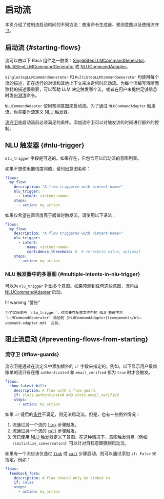 # 启动流

本页介绍了控制流启动时间的不同方法：使用命令生成器、预测意图以及使用流守卫。

## 启动流 {#starting-flows}

流可以由以下 Rasa 组件之一触发：[SingleStepLLMCommandGenerator](components/llm-command-generators.md#singlestepllmcommandgenerator)、[MultiStepLLMCommandGenerator](components/llm-command-generators.md#multistepllmcommandgenerator) 或 [NLUCommandAdapter](components/nlu-command-adapter.md)。

`SingleStepLLMCommandGenerator` 和 `MultiStepLLMCommandGenerator` 均使用每个流的描述、正在运行的对话和其他上下文来决定何时启动流。为每个流编写清晰而独特的描述很重要，可以帮助 LLM 决定触发哪个流，或者在用户未提供足够信息时发出[澄清](dialogue-understanding.md#clarify)命令。

`NLUCommandAdapter` 使用预测意图来启动流。为了通过 `NLUCommandAdapter` 触发流，你需要为流定义 [NLU 触发器](starting-flows.md#nlu-trigger)。

[流守卫](starting-flows.md#flow-guards)是启动流前必须满足的条件。添加流守卫可以对触发流的时间进行额外的控制。

## NLU 触发器 {#nlu-trigger}

`nlu_trigger` 字段是可选的。如果存在，它包含可以启动流的意图列表。

如果不想使用置信度阈值，请列出意图名称：

```yaml title="flows.yml" hl_lines="4-5"
flows:
  my_flow:
    description: "A flow triggered with <intent-name>"
    nlu_trigger:
      - intent: <intent-name>
    steps:
      - action: my_action
```

如果仅希望在置信度高于阈值时触发流，请使用以下语法：

```yaml title="flows.yml" hl_lines="4-7"
flows:
  my_flow:
    description: "A flow triggered with <intent-name>"
    nlu_trigger:
      - intent:
          name: <intent-name>
          confidence_threshold: 0  # threshold value, optional
    steps:
      - action: my_action
```

### NLU 触发器中的多意图 {#multiple-intents-in-nlu-trigger}

可以为 `nlu_trigger` 列出多个意图。如果预测到任何这些意图，流将由 [NLUCommandAdapter](components/nlu-command-adapter.md) 启动。

!!! warning "警告"

    为了实际使用 `nlu_trigger`，你需要在配置文件中的 NLU 管道中将 `LLMCommandGenerator` 添加到 [NLUCommandAdapter](components/nlu-command-adapter.md)  之前。

## 阻止流启动 {#preventing-flows-from-starting}

### 流守卫 {#flow-guards}

流守卫是通过在流定义中添加额外的 `if` 字段来指定的。例如，以下显示用户最新账单的流只有在槽 `authenticated` 和 `email_verified` 都为 `true` 时才会触发。

```yaml title="flows.yml" hl_lines="4"
flows:
  show_latest_bill:
    description: A flow with a flow guard.
    if: slots.authenticated AND slots.email_verified
    steps:
      - action: my_action
```

如果 `if` 键后的[条件](conditions.md)不满足，则无法启动流。但是，也有一些例外情况：

1. 流通过另一个流的 [`link`](flows.md#link) 步骤触发。
2. 流通过另一个流的 [`call`](flows.md#call) 步骤触发。
3. 流已使用 [NLU 触发器](starting-flows.md#nlu-trigger)定义了意图。在这种情况下，意图触发消息（例如 `/initialize_conversation`）可以针对目标意图强制启动流。

如果有一个流应该仅通过 [`link`](flows.md#link) 或 [`call`](flows.md#call) 步骤启动，则可以通过添加 `if: False` 来指定。例如：

```yaml title="flows.yml" hl_lines="4"
flows:
  feedback_form:
    description: A flow should only be linked to.
    if: False
    steps:
      - action: my_action
```
